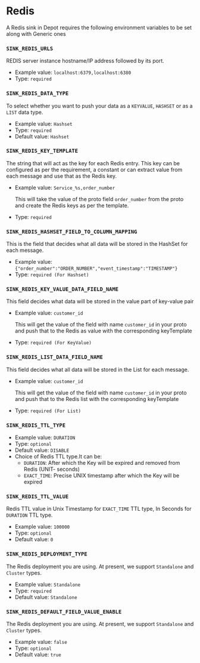 # Redis

A Redis sink in Depot requires the following environment variables to be set along with Generic ones

### `SINK_REDIS_URLS`

REDIS server instance hostname/IP address followed by its port.

- Example value: `localhost:6379,localhost:6380`
- Type: `required`

### `SINK_REDIS_DATA_TYPE`

To select whether you want to push your data as a `KEYVALUE`, `HASHSET` or as a `LIST` data type.

- Example value: `Hashset`
- Type: `required`
- Default value: `Hashset`

### `SINK_REDIS_KEY_TEMPLATE`

The string that will act as the key for each Redis entry. This key can be configured as per the requirement, a constant or can extract value from each message and use that as the Redis key.

- Example value: `Service_%s,order_number`

  This will take the value of the proto field `order_number` from the proto and create the Redis keys as per the template.

- Type: `required`

### `SINK_REDIS_HASHSET_FIELD_TO_COLUMN_MAPPING`

This is the field that decides what all data will be stored in the HashSet for each message.
- Example value: `{"order_number":"ORDER_NUMBER","event_timestamp":"TIMESTAMP"}`
- Type: `required (For Hashset)`

### `SINK_REDIS_KEY_VALUE_DATA_FIELD_NAME`

This field decides what data will be stored in the value part of key-value pair

- Example value: `customer_id`

  This will get the value of the field with name `customer_id` in your proto and push that to the Redis as value with the corresponding keyTemplate

- Type: `required (For KeyValue)`

### `SINK_REDIS_LIST_DATA_FIELD_NAME`

This field decides what all data will be stored in the List for each message.

- Example value: `customer_id`

  This will get the value of the field with name `customer_id` in your proto and push that to the Redis list with the corresponding keyTemplate

- Type: `required (For List)`

### `SINK_REDIS_TTL_TYPE`

- Example value: `DURATION`
- Type: `optional`
- Default value: `DISABLE`
- Choice of Redis TTL type.It can be:
    - `DURATION`: After which the Key will be expired and removed from Redis \(UNIT- seconds\)
    - `EXACT_TIME`: Precise UNIX timestamp after which the Key will be expired

### `SINK_REDIS_TTL_VALUE`

Redis TTL value in Unix Timestamp for `EXACT_TIME` TTL type, In Seconds for `DURATION` TTL type.

- Example value: `100000`
- Type: `optional`
- Default value: `0`

### `SINK_REDIS_DEPLOYMENT_TYPE`

The Redis deployment you are using. At present, we support `Standalone` and `Cluster` types.

- Example value: `Standalone`
- Type: `required`
- Default value: `Standalone`

### `SINK_REDIS_DEFAULT_FIELD_VALUE_ENABLE`

The Redis deployment you are using. At present, we support `Standalone` and `Cluster` types.

- Example value: `false`
- Type: `optional`
- Default value: `true`


